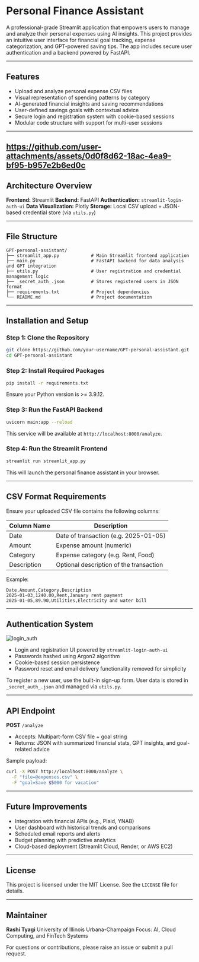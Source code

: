 # Personal Finance Assistant

A professional-grade Streamlit application that empowers users to manage and analyze their personal expenses using AI insights. This project provides an intuitive user interface for financial goal tracking, expense categorization, and GPT-powered saving tips. The app includes secure user authentication and a backend powered by FastAPI.

---

## Features

* Upload and analyze personal expense CSV files
* Visual representation of spending patterns by category
* AI-generated financial insights and saving recommendations
* User-defined savings goals with contextual advice
* Secure login and registration system with cookie-based sessions
* Modular code structure with support for multi-user sessions

---
https://github.com/user-attachments/assets/0d0f8d62-18ac-4ea9-bf95-b957e2b6ed0c
---

## Architecture Overview

**Frontend:** Streamlit
**Backend:** FastAPI
**Authentication:** `streamlit-login-auth-ui`
**Data Visualization:** Plotly
**Storage:** Local CSV upload + JSON-based credential store (via `utils.py`)

---

## File Structure

```
GPT-personal-assistant/
├── streamlit_app.py            # Main Streamlit frontend application
├── main.py                     # FastAPI backend for data analysis and GPT integration
├── utils.py                    # User registration and credential management logic
├── _secret_auth_.json          # Stores registered users in JSON format
├── requirements.txt            # Project dependencies
└── README.md                   # Project documentation
```

---

## Installation and Setup

### Step 1: Clone the Repository

```bash
git clone https://github.com/your-username/GPT-personal-assistant.git
cd GPT-personal-assistant
```

### Step 2: Install Required Packages

```bash
pip install -r requirements.txt
```

Ensure your Python version is >= 3.9.12.

### Step 3: Run the FastAPI Backend

```bash
uvicorn main:app --reload
```

This service will be available at `http://localhost:8000/analyze`.

### Step 4: Run the Streamlit Frontend

```bash
streamlit run streamlit_app.py
```

This will launch the personal finance assistant in your browser.

---

## CSV  Format Requirements

Ensure your uploaded CSV file contains the following columns:

| Column Name | Description                             |
| ----------- | --------------------------------------- |
| Date        | Date of transaction (e.g. 2025-01-05)   |
| Amount      | Expense amount (numeric)                |
| Category    | Expense category (e.g. Rent, Food)      |
| Description | Optional description of the transaction |

Example:

```
Date,Amount,Category,Description
2025-01-03,1240.00,Rent,January rent payment
2025-01-05,89.90,Utilities,Electricity and water bill
```

---

## Authentication System
![login_auth](https://github.com/ratyagi/GPT-personal-assistant/login_auth.png)

* Login and registration UI powered by `streamlit-login-auth-ui`
* Passwords hashed using Argon2 algorithm
* Cookie-based session persistence
* Password reset and email delivery functionality removed for simplicity

To register a new user, use the built-in sign-up form. User data is stored in `_secret_auth_.json` and managed via `utils.py`.

---

## API Endpoint

**POST** `/analyze`

* Accepts: Multipart-form CSV file + goal string
* Returns: JSON with summarized financial stats, GPT insights, and goal-related advice

Sample payload:

```bash
curl -X POST http://localhost:8000/analyze \
  -F "file=@expenses.csv" \
  -F "goal=Save $5000 for vacation"
```

---

## Future Improvements

* Integration with financial APIs (e.g., Plaid, YNAB)
* User dashboard with historical trends and comparisons
* Scheduled email reports and alerts
* Budget planning with predictive analytics
* Cloud-based deployment (Streamlit Cloud, Render, or AWS EC2)

---

## License

This project is licensed under the MIT License. See the `LICENSE` file for details.

---

## Maintainer

**Rashi Tyagi**
University of Illinois Urbana-Champaign
Focus: AI, Cloud Computing, and FinTech Systems

For questions or contributions, please raise an issue or submit a pull request.
